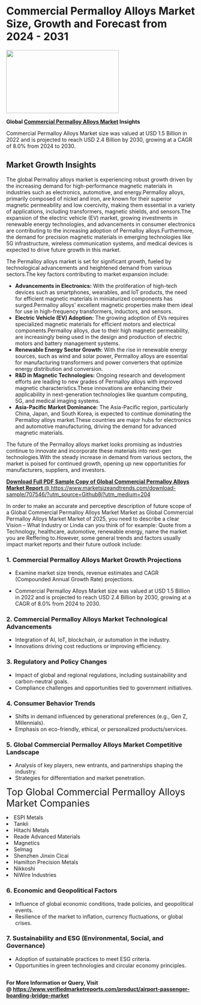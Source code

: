 <H1>Commercial Permalloy Alloys Market Size, Growth and Forecast from 2024 - 2031</H1><img class="aligncenter size-medium wp-image-584254" src="https://thirdeyenews.in/wp-content/uploads/2024/09/Global-Market-Research-300x168.jpeg" alt="" width="300" height="168" /><p><strong>Global&nbsp;<a href="https://www.marketsizeandtrends.com/download-sample/707546/?utm_source=Github8j?utm_medium=204">Commercial Permalloy Alloys Market</a> Insights</strong></p><p>Commercial Permalloy Alloys Market size was valued at USD 1.5 Billion in 2022 and is projected to reach USD 2.4 Billion by 2030, growing at a CAGR of 8.0% from 2024 to 2030.</p><p><h2>Market Growth Insights</h2> <p>The global Permalloy alloys market is experiencing robust growth driven by the increasing demand for high-performance magnetic materials in industries such as electronics, automotive, and energy.Permalloy alloys, primarily composed of nickel and iron, are known for their superior magnetic permeability and low coercivity, making them essential in a variety of applications, including transformers, magnetic shields, and sensors.The expansion of the electric vehicle (EV) market, growing investments in renewable energy technologies, and advancements in consumer electronics are contributing to the increasing adoption of Permalloy alloys.Furthermore, the demand for precision magnetic materials in emerging technologies like 5G infrastructure, wireless communication systems, and medical devices is expected to drive future growth in this market.</p> <p><a href="#"></a></p> <p>The Permalloy alloys market is set for significant growth, fueled by technological advancements and heightened demand from various sectors.The key factors contributing to market expansion include:</p> <ul> <li><strong>Advancements in Electronics:</strong> With the proliferation of high-tech devices such as smartphones, wearables, and IoT products, the need for efficient magnetic materials in miniaturized components has surged.Permalloy alloys' excellent magnetic properties make them ideal for use in high-frequency transformers, inductors, and sensors.</li> <li><strong>Electric Vehicle (EV) Adoption:</strong> The growing adoption of EVs requires specialized magnetic materials for efficient motors and electrical components.Permalloy alloys, due to their high magnetic permeability, are increasingly being used in the design and production of electric motors and battery management systems.</li> <li><strong>Renewable Energy Sector Growth:</strong> With the rise in renewable energy sources, such as wind and solar power, Permalloy alloys are essential for manufacturing transformers and power converters that optimize energy distribution and conversion.</li> <li><strong>R&D in Magnetic Technologies:</strong> Ongoing research and development efforts are leading to new grades of Permalloy alloys with improved magnetic characteristics.These innovations are enhancing their applicability in next-generation technologies like quantum computing, 5G, and medical imaging systems.</li> <li><strong>Asia-Pacific Market Dominance:</strong> The Asia-Pacific region, particularly China, Japan, and South Korea, is expected to continue dominating the Permalloy alloys market.These countries are major hubs for electronics and automotive manufacturing, driving the demand for advanced magnetic materials.</li> </ul> <p>The future of the Permalloy alloys market looks promising as industries continue to innovate and incorporate these materials into next-gen technologies.With the steady increase in demand from various sectors, the market is poised for continued growth, opening up new opportunities for manufacturers, suppliers, and investors.</p> <p><a href="#"></p><p><span class=""><strong>Download Full PDF Sample Copy of Global Commercial Permalloy Alloys Market Report</strong> @ <a href="https://www.marketsizeandtrends.com/download-sample/707546/?utm_source=Github8j?utm_medium=204" target="_blank">https://www.marketsizeandtrends.com/download-sample/707546/?utm_source=Github8j?utm_medium=204</a></span></p><p>In order to make an accurate and perceptive description of future scope of a Global&nbsp;Commercial Permalloy Alloys Market Market as Global&nbsp;Commercial Permalloy Alloys Market Market of 2025, you need to describe a clear Vision &ndash; What Industry or Linda can you think of for example: Quote from a Technology, healthcare, automotive, renewable energy, name the market you are Reffering to.However, some general trends and factors usually impact market reports and their future outlook include:</p><h3>1.&nbsp;<strong>Commercial Permalloy Alloys Market Growth Projections</strong></h3><ul><li>Examine market size trends, revenue estimates and CAGR (Compounded Annual Growth Rate) projections.</li><li><p>Commercial Permalloy Alloys Market size was valued at USD 1.5 Billion in 2022 and is projected to reach USD 2.4 Billion by 2030, growing at a CAGR of 8.0% from 2024 to 2030.</p></li></ul><h3>2.&nbsp;<strong>Commercial Permalloy Alloys Market Technological Advancements</strong></h3><ul><li>Integration of AI, IoT, blockchain, or automation in the industry.</li><li>Innovations driving cost reductions or improving efficiency.</li></ul><h3>3.&nbsp;<strong>Regulatory and Policy Changes</strong></h3><ul><li>Impact of global and regional regulations, including sustainability and carbon-neutral goals.</li><li>Compliance challenges and opportunities tied to government initiatives.</li></ul><h3>4.&nbsp;<strong>Consumer Behavior Trends</strong></h3><ul><li>Shifts in demand influenced by generational preferences (e.g., Gen Z, Millennials).</li><li>Emphasis on eco-friendly, ethical, or personalized products/services.</li></ul><h3>5.&nbsp;<strong>Global Commercial Permalloy Alloys Market Competitive Landscape</strong></h3><ul><li>Analysis of key players, new entrants, and partnerships shaping the industry.</li><li>Strategies for differentiation and market penetration.</li></ul><p data-pm-slice="1 1 []"><span style="color: inherit; font-family: inherit; font-size: 25px;">Top Global Commercial Permalloy Alloys Market Companies</span></p><div class="" data-test-id=""><p><li>ESPI Metals</li><li> Tankii</li><li> Hitachi Metals</li><li> Reade Advanced Materials</li><li> Magnetics</li><li> Selmag</li><li> Shenzhen Jinxin Cicai</li><li> Hamilton Precision Metals</li><li> Nikkoshi</li><li> NiWire Industries</li></p></div><h3>6.&nbsp;<strong>Economic and Geopolitical Factors</strong></h3><ul><li>Influence of global economic conditions, trade policies, and geopolitical events.</li><li>Resilience of the market to inflation, currency fluctuations, or global crises.</li></ul><h3>7.&nbsp;<strong>Sustainability and ESG (Environmental, Social, and Governance)</strong></h3><ul><li>Adoption of sustainable practices to meet ESG criteria.</li><li>Opportunities in green technologies and circular economy principles.</li></ul><h2><strong style="font-size: 14px;">For More Information or Query, Visit @&nbsp;</strong><a style="background-color: #ffffff; font-size: 14px;" href="https://www.marketsizeandtrends.com/report/commercial-permalloy-alloys-market/" target="_blank">https://www.verifiedmarketreports.com/product/airport-passenger-boarding-bridge-market</a></h2>